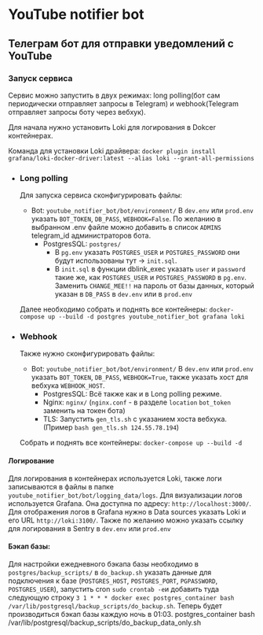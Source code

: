 # YouTube notifier bot
## Телеграм бот для отправки уведомлений с YouTube
### Запуск сервиса

Сервис можно запустить в двух режимах: long polling(бот сам периодически отправляет запросы в Telegram) 
и webhook(Telegram отправляет запросы боту через вебхук).

Для начала нужно установить Loki для логирования в Dokcer контейнерах. 

Команда для установки Loki драйвера:
`docker plugin install grafana/loki-docker-driver:latest --alias loki --grant-all-permissions`

- ### Long polling
    Для запуска сервиса сконфигурировать файлы:
  - Bot: `youtube_notifier_bot/bot/environment/` В `dev.env` или `prod.env` 
  указать `BOT_TOKEN`, `DB_PASS`, `WEBHOOK=False`. По желанию в выбранном .env файле можно
  добавить в список `ADMINS` telegram_id администраторов бота. 
    - PostgresSQL: `postgres/` 
      - В `pg.env` указать `POSTGRES_USER` и `POSTGRES_PASSWORD` 
      они будут использованы тут -> `init.sql`.
      - В `init.sql` в функции dblink_exec указать `user` и `password` такие же, 
      как `POSTGRES_USER` и `POSTGRES_PASSWORD` в `pg.env`. Заменить `CHANGE_MEE!!` на пароль 
      от базы данных, который указан в `DB_PASS` в `dev.env` или в `prod.env`  

  Далее необходимо собрать и поднять все контейнеры:
  `docker-compose up --build -d postgres youtube_notifier_bot grafana loki`

- ### Webhook
    Также нужно сконфигурировать файлы:
  - Bot: `youtube_notifier_bot/bot/environment/` В `dev.env` или `prod.env` 
  указать `BOT_TOKEN`, `DB_PASS`, `WEBHOOK=True`, также указать хост для вебхука 
  `WEBHOOK_HOST`.
    - PostgresSQL: Всё также как и в Long polling режиме.
    - Nginx: `nginx/` (`nginx.conf` - в разделе 
    `location` `bot_token` заменить на токен бота)
    - TLS: Запустить `gen_tls.sh` с указанием хоста вебхука.(Пример `bash gen_tls.sh 124.55.78.194`)
  
  Собрать и поднять все контейнеры: `docker-compose up --build -d`

#### Логирование
Для логирования в контейнерах используется Loki, 
также логи записываются в файлы в папке `youtube_notifier_bot/bot/logging_data/logs`.
Для визуализации логов используется Grafana. Она доступна по адресу: `http://localhost:3000/`. 
Для отображения логов в Grafana нужно в Data sources указать Loki и его URL `http://loki:3100/`.
Также по желанию можно указать ссылку для логирования в Sentry в `dev.env` или `prod.env` 


#### Бэкап базы:
Для настройки ежедневного бэкапа базы необходимо в `postgres/backup_scripts/` в `do_backup.sh` 
указать данные для подключения к базе (`POSTGRES_HOST`, `POSTGRES_PORT`, `PGPASSWORD`, `POSTGRES_USER`),
запустить cron `sudo crontab -e`и добавить туда следующую строку 
`3 1 * * * docker exec postgres_container bash /var/lib/postgresql/backup_scripts/do_backup.sh`.
Теперь будет производиться бэкап базы каждую ночь в 01:03.
postgres_container bash /var/lib/postgresql/backup_scripts/do_backup_data_only.sh